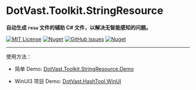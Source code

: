 # DotVast.Toolkit.StringResource

**自动生成 `resw` 文件的辅助 C# 文件，以解决无智能感知的问题。**

[![MIT License](https://img.shields.io/github/license/KiyanYang/DotVast.Toolkit.StringResource)](https://github.com/KiyanYang/DotVast.Toolkit.StringResource/blob/main/LICENSE.txt)
[![Nuget](https://img.shields.io/nuget/v/DotVast.Toolkit.StringResource)](https://www.nuget.org/packages/DotVast.Toolkit.StringResource/)
[![GitHub issues](https://img.shields.io/github/issues/KiyanYang/DotVast.Toolkit.StringResource)](https://github.com/KiyanYang/DotVast.Toolkit.StringResource/issues)
[![Nuget](https://img.shields.io/nuget/dt/DotVast.Toolkit.StringResource)](https://www.nuget.org/packages/DotVast.Toolkit.StringResource/)

---

使用方法：

- 简单 Demo: [DotVast.Toolkit.StringResource.Demo](https://github.com/KiyanYang/DotVast.Toolkit.StringResource/tree/main/DotVast.Toolkit.StringResource.Demo)

- WinUI3 项目 Demo: [DotVast.HashTool.WinUI](https://github.com/KiyanYang/DotVast.HashTool.WinUI/blob/main/src/DotVast.HashTool.WinUI/Strings/Localization.cs)
